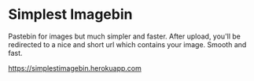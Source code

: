 # Simplest Imagebin

Pastebin for images but much simpler and faster. After upload, you'll be redirected to a nice and short url which contains your image. Smooth and fast.

https://simplestimagebin.herokuapp.com
